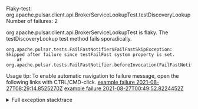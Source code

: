        
Flaky-test: org.apache.pulsar.client.api.BrokerServiceLookupTest.testDiscoveryLookup
Number of failures: 2

org.apache.pulsar.client.api.BrokerServiceLookupTest is flaky. The testDiscoveryLookup test method fails sporadically.

```
org.apache.pulsar.tests.FailFastNotifier$FailFastSkipException: Skipped after failure since testFailFast system property is set.
	at org.apache.pulsar.tests.FailFastNotifier.beforeInvocation(FailFastNotifier.java:88)

```

Usage tip: To enable automatic navigation to failure message, open the following links with CTRL/CMD-click.
[example failure 2021-08-27T08:29:14.8525270Z](https://github.com/apache/pulsar/runs/3441181143?check_suite_focus=true#step:9:826)
[example failure 2021-08-27T00:49:52.8224452Z](https://github.com/apache/pulsar/runs/3438608157?check_suite_focus=true#step:9:822)


<details>
<summary>Full exception stacktrace</summary>
<code><pre>
org.apache.pulsar.tests.FailFastNotifier$FailFastSkipException: Skipped after failure since testFailFast system property is set.
	at org.apache.pulsar.tests.FailFastNotifier.beforeInvocation(FailFastNotifier.java:88)

</pre></code>
</details>

